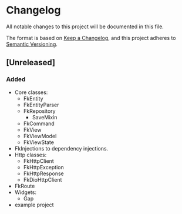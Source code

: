 # Changelog

All notable changes to this project will be documented in this file.

The format is based on [Keep a Changelog](https://keepachangelog.com/en/1.1.0/),
and this project adheres to [Semantic Versioning](https://semver.org/spec/v2.0.0.html).

## [Unreleased]

### Added
- Core classes:
    - FkEntity
    - FkEntityParser
    - FkRepository
      - SaveMixin
    - FkCommand
    - FkView
    - FkViewModel
    - FkViewState
- FkInjections to dependency injections.
- Http classes:
  - FkHttpClient
  - FkHttpException
  - FkHttpResponse
  - FkDioHttpClient
- FkRoute
- Widgets:
  - Gap
- example project

